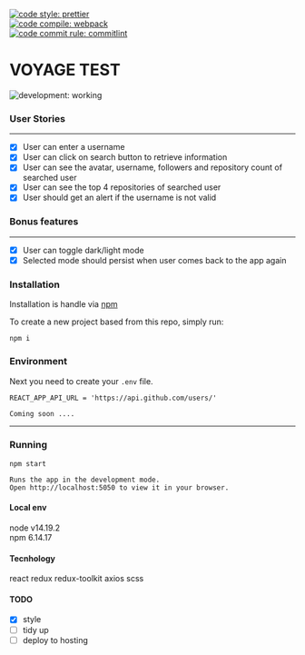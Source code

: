 [![code style: prettier](https://img.shields.io/badge/code_style-prettier-ff69b4.svg?style=plastic)](https://github.com/prettier/prettier)  
[![code compile: webpack](https://img.shields.io/badge/code_compile-webpack-ff69b4.svg?style=plastic)](https://github.com/webpack/webpack)  
[![code commit rule: commitlint](https://img.shields.io/badge/code_commite-commitlint-ff69b4.svg?style=plastic)](https://github.com/conventional-changelog/commitlint)

# VOYAGE TEST

![development: working](https://img.shields.io/badge/development-working-informational.svg?style=plastic)

### User Stories

---

- [x] User can enter a username
- [x] User can click on search button to retrieve information
- [x] User can see the avatar, username, followers and repository count of searched user
- [x] User can see the top 4 repositories of searched user
- [x] User should get an alert if the username is not valid

### Bonus features

---

- [x] User can toggle dark/light mode
- [x] Selected mode should persist when user comes back to the app again

### Installation

Installation is handle via [npm](https://docs.npmjs.com/)

To create a new project based from this repo, simply run:

```shell
npm i
```

### Environment

Next you need to create your `.env` file.

```
REACT_APP_API_URL = 'https://api.github.com/users/'

Coming soon ....
```

---

### Running

```shell
npm start

Runs the app in the development mode.
Open http://localhost:5050 to view it in your browser.
```

#### Local env

node v14.19.2  
npm 6.14.17

#### Tecnhology

react
redux
redux-toolkit
axios
scss

#### TODO

- [x] style
- [ ] tidy up
- [ ] deploy to hosting
